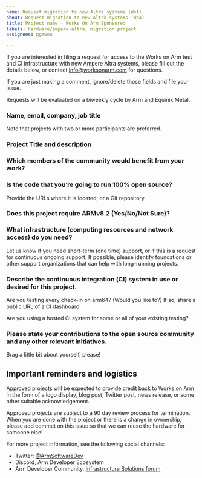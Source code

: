 ```yaml
---
name: Request migration to new Altra systems (WoA)
about: Request migration to new Altra systems (WoA)
title: Project name - Works On Arm Sponsored
labels: hardware/ampere-altra, migration project
assignees: pgmwoa

---
```


If you are interested in filing a request for access to the Works on Arm test and 
CI infrastructure with new Ampere Altra systems, please fill out the details below, or contact
info@worksonarm.com for questions.

If you are just making a comment, ignore/delete those fields and file your issue.

Requests will be evaluated on a biweekly cycle by Arm and Equinix Metal.

### Name, email, company, job title

Note that projects with two or more participants are preferred.

### Project Title and description

### Which members of the community would benefit from your work?

### Is the code that you’re going to run 100% open source? 

Provide the URLs where it is located, or a Git repository.

### Does this project require ARMv8.2 (Yes/No/Not Sure)?

### What infrastructure (computing resources and network access) do you need?

Let us know if you need short-term (one time) support, or if this is a request for
continuous ongoing support. If possible, please identify foundations or other
support organizations that can help with long-running projects.

### Describe the continuous integration (CI) system in use or desired for this project.

Are you testing every check-in on arm64? (Would you like to?) If so, share a public URL of a CI dashboard.

Are you using a hosted CI system for some or all of your existing testing? 

### Please state your contributions to the open source community and any other relevant initiatives.

Brag a little bit about yourself, please!

## Important reminders and logistics

Approved projects will be expected to provide credit back to Works on Arm
in the form of a logo display, blog post, Twitter post, news release, or
some other suitable acknowledgement.

Approved projects are subject to a 90 day review process for termination.
When you are done with the project or there is a change in ownership, please add commet on this issue
so that we can reuse the hardware for someone else!

For more project information, see the following social channels:

* Twitter: [@ArmSoftwareDev](https://twitter/ArmSoftwareDev)
* Discord, Arm Developer Ecosystem
* Arm Developer Community, [Infrastructure Solutions forum](https://community.arm.com/developer/f/infrastructure-solution)
